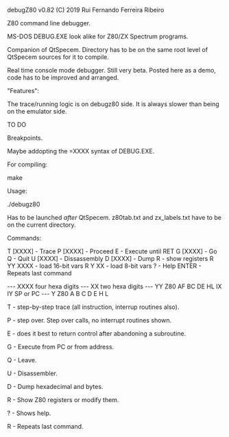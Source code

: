 
debugZ80 v0.82
(C) 2019 Rui Fernando Ferreira Ribeiro

Z80 command line debugger.

MS-DOS DEBUG.EXE look alike for Z80/ZX Spectrum programs.

Companion of QtSpecem. Directory has to be on the same root level of QtSpecem sources for it to compile.

Real time console mode debugger. Still very beta. Posted here as a demo, code has to be improved and arranged.


"Features":

The trace/running logic is on debugz80 side. It is always slower than being on the emulator side.

TO DO

Breakpoints.

Maybe addopting the =XXXX syntax of DEBUG.EXE.

For compiling:

make

Usage:

./debugz80

Has to be launched *after* QtSpecem. z80tab.txt	and zx_labels.txt have to be on the current directory.

Commands:
   
 T [XXXX]  - Trace
 P [XXXX]  - Proceed
 E         - Execute until RET
 G [XXXX]  - Go
 Q         - Quit
 U [XXXX]  - Dissassembly
 D [XXXX]  - Dump
 R         - show registers
 R YY XXXX - load 16-bit vars
 R Y XX    - load 8-bit vars
 ?         - Help
 ENTER     - Repeats last command

 --- XXXX four hexa digits
 --- XX   two  hexa digits
 --- YY   Z80 AF BC DE HL IX IY SP or PC
 --- Y    Z80 A B C D E H L

T - step-by-step trace (all instruction, interrup routines also).

P - step over. Step over calls, no interrupt routines shown.

E - does it best to return control after abandoning a subroutine.

G - Execute from PC or from address.

Q - Leave.

U - Disassembler.

D - Dump hexadecimal and bytes.

R - Show Z80 registers or modify them.

? - Shows help.

R - Repeats last command.

